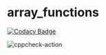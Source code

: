 # array_functions

[![Codacy Badge](https://api.codacy.com/project/badge/Grade/20dd905edff4436db58d77ab97dcced6)](https://app.codacy.com/manual/99002596/arrway_functions?utm_source=github.com&utm_medium=referral&utm_content=99002596/arrway_functions&utm_campaign=Badge_Grade_Dashboard)

![cppcheck-action](https://github.com/99002596/arrway_functions/workflows/cppcheck-action/badge.svg)
